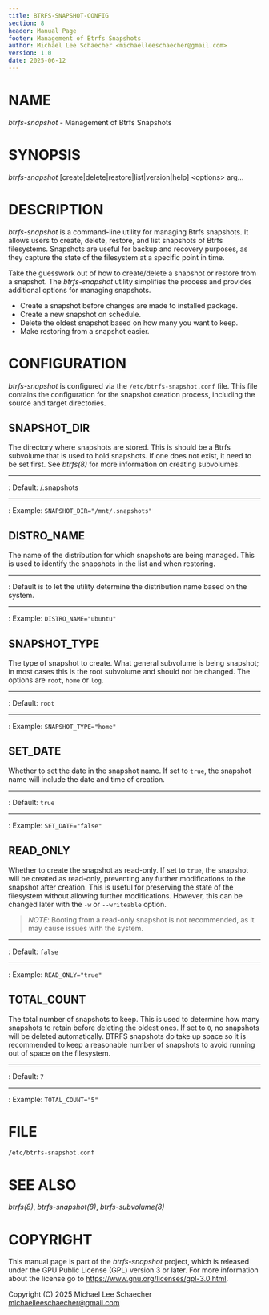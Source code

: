 ```yaml
---
title: BTRFS-SNAPSHOT-CONFIG
section: 8
header: Manual Page
footer: Management of Btrfs Snapshots
author: Michael Lee Schaecher <michaelleeschaecher@gmail.com>
version: 1.0
date: 2025-06-12
---
```


# NAME

_btrfs-snapshot_ - Management of Btrfs Snapshots

# SYNOPSIS

_btrfs-snapshot_ [create|delete|restore|list|version|help] \<options\> arg...

# DESCRIPTION

_btrfs-snapshot_ is a command-line utility for managing Btrfs snapshots. It allows users to create, delete, restore, and list snapshots of Btrfs filesystems. Snapshots are useful for backup and recovery purposes, as they capture the state of the filesystem at a specific point in time.

Take the guesswork out of how to create/delete a snapshot or restore from a snapshot. The _btrfs-snapshot_ utility simplifies the process and provides additional options for managing snapshots.

- Create a snapshot before changes are made to installed package.
- Create a new snapshot on schedule.
- Delete the oldest snapshot based on how many you want to keep.
- Make restoring from a snapshot easier.

# CONFIGURATION

_btrfs-snapshot_ is configured via the `/etc/btrfs-snapshot.conf` file. This file contains the configuration for the snapshot creation process, including the source and target directories.

## SNAPSHOT_DIR

The directory where snapshots are stored. This is should be a Btrfs subvolume that is used to hold snapshots. If one does not exist, it need to be set first. See _btrfs(8)_ for more information on creating subvolumes.

---

:   Default: /.snapshots

---

:   Example: `SNAPSHOT_DIR="/mnt/.snapshots"`

## DISTRO_NAME

The name of the distribution for which snapshots are being managed. This is used to identify the snapshots in the list and when restoring.

---

:   Default is to let the utility determine the distribution name based on the system.

---

:   Example: `DISTRO_NAME="ubuntu"`

## SNAPSHOT_TYPE

The type of snapshot to create. What general subvolume is being snapshot; in most cases this is the root subvolume and should not be changed. The options are `root`, `home` or `log`.

---

:   Default: `root`

---

:   Example: `SNAPSHOT_TYPE="home"`

## SET_DATE

Whether to set the date in the snapshot name. If set to `true`, the snapshot name will include the date and time of creation.

---

:   Default: `true`

---

:   Example: `SET_DATE="false"`

## READ_ONLY

Whether to create the snapshot as read-only. If set to `true`, the snapshot will be created as read-only, preventing any further modifications to the snapshot after creation. This is useful for preserving the state of the filesystem without allowing further modifications. However, this can be changed later with the `-w` or `--writeable` option.

> _NOTE_: Booting from a read-only snapshot is not recommended, as it may cause issues with the system.

---

:   Default: `false`

---

:   Example: `READ_ONLY="true"`

## TOTAL_COUNT

The total number of snapshots to keep. This is used to determine how many snapshots to retain before deleting the oldest ones. If set to `0`, no snapshots will be deleted automatically. BTRFS snapshots do take up space so it is recommended to keep a reasonable number of snapshots to avoid running out of space on the filesystem.

---

:   Default: `7`

---

:   Example: `TOTAL_COUNT="5"`

# FILE

`/etc/btrfs-snapshot.conf`

# SEE ALSO

_btrfs(8)_, _btrfs-snapshot(8)_, _btrfs-subvolume(8)_

# COPYRIGHT

This manual page is part of the _btrfs-snapshot_ project, which is released under the GPU Public License (GPL) version 3 or later. For more information about the license go to <https://www.gnu.org/licenses/gpl-3.0.html>.

Copyright (C) 2025 Michael Lee Schaecher <michaelleeschaecher@gmail.com>

